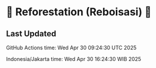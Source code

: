 
# 🌳 Reforestation (Reboisasi) 🌲

## Last Updated

GitHub Actions time: Wed Apr 30 09:24:30 UTC 2025

Indonesia/Jakarta time: Wed Apr 30 16:24:30 WIB 2025
